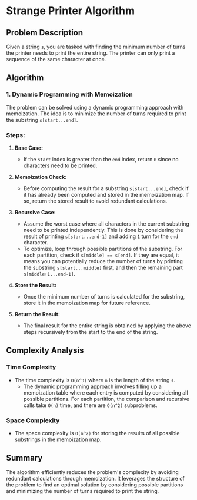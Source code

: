 # Strange Printer Algorithm

## Problem Description
Given a string `s`, you are tasked with finding the minimum number of turns the printer needs to print the entire string. The printer can only print a sequence of the same character at once.

## Algorithm

### 1. Dynamic Programming with Memoization
The problem can be solved using a dynamic programming approach with memoization. The idea is to minimize the number of turns required to print the substring `s[start...end]`.

### Steps:
1. **Base Case:** 
    - If the `start` index is greater than the `end` index, return `0` since no characters need to be printed.
    
2. **Memoization Check:**
    - Before computing the result for a substring `s[start...end]`, check if it has already been computed and stored in the memoization map. If so, return the stored result to avoid redundant calculations.

3. **Recursive Case:**
    - Assume the worst case where all characters in the current substring need to be printed independently. This is done by considering the result of printing `s[start...end-1]` and adding `1` turn for the `end` character.
    - To optimize, loop through possible partitions of the substring. For each partition, check if `s[middle] == s[end]`. If they are equal, it means you can potentially reduce the number of turns by printing the substring `s[start...middle]` first, and then the remaining part `s[middle+1...end-1]`.

4. **Store the Result:**
    - Once the minimum number of turns is calculated for the substring, store it in the memoization map for future reference.

5. **Return the Result:**
    - The final result for the entire string is obtained by applying the above steps recursively from the start to the end of the string.

## Complexity Analysis

### Time Complexity
- The time complexity is `O(n^3)` where `n` is the length of the string `s`.
  - The dynamic programming approach involves filling up a memoization table where each entry is computed by considering all possible partitions. For each partition, the comparison and recursive calls take `O(n)` time, and there are `O(n^2)` subproblems.

### Space Complexity
- The space complexity is `O(n^2)` for storing the results of all possible substrings in the memoization map.

## Summary
The algorithm efficiently reduces the problem's complexity by avoiding redundant calculations through memoization. It leverages the structure of the problem to find an optimal solution by considering possible partitions and minimizing the number of turns required to print the string.
